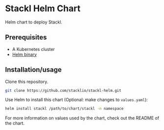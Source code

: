 # Stackl Helm Chart

Helm chart to deploy Stackl.

## Prerequisites

* A Kubernetes cluster
* [Helm binary](https://helm.sh/docs/intro/install/)

## Installation/usage

Clone this repository.

```bash
git clone https://github.com/stacklio/stackl-helm.git
```

Use Helm to install this chart (Optional: make changes to `values.yaml`):

```bash
helm install stackl /path/to/chart/stackl -n namespace
```

For more information on values used by the chart, check out the README of the chart.
